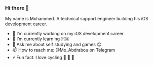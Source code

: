 ### Hi there 👋

My name is Mohammed. A technical support engineer building his iOS development career.

- 🔭 I’m currently working on my iOS development career
- 🌱 I’m currently learning 🇹🇷
- 💬 Ask me about self studying and games 😊
- 📫 How to reach me: @Mo_Abdrabou on Telegram
- ⚡ Fun fact: I love cycling 🚵 🚵 🚵
